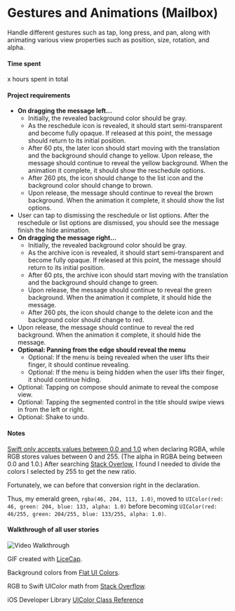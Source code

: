 # Gestures and Animations (Mailbox)
Handle different gestures such as tap, long press, and pan, along with animating various view properties such as position, size, rotation, and alpha.

#### Time spent
x hours spent in total

#### Project requirements
* **On dragging the message left...**
	* Initially, the revealed background color should be gray.
	* As the reschedule icon is revealed, it should start semi-transparent and become fully opaque. If released at this point, the message should return to its initial position.
	* After 60 pts, the later icon should start moving with the translation and the background should change to yellow.
Upon release, the message should continue to reveal the yellow background. When the animation it complete, it should show the reschedule options.
	* After 260 pts, the icon should change to the list icon and the background color should change to brown.
	* Upon release, the message should continue to reveal the brown background. When the animation it complete, it should show the list options.
* User can tap to dismissing the reschedule or list options. After the reschedule or list options are dismissed, you should see the message finish the hide animation.
* **On dragging the message right...**
	* Initially, the revealed background color should be gray.
	* As the archive icon is revealed, it should start semi-transparent and become fully opaque. If released at this point, the message should return to its initial position.
	* After 60 pts, the archive icon should start moving with the translation and the background should change to green.
	* Upon release, the message should continue to reveal the green background. When the animation it complete, it should hide the message.
	* After 260 pts, the icon should change to the delete icon and the background color should change to red.
* Upon release, the message should continue to reveal the red background. When the animation it complete, it should hide the message.
* **Optional: Panning from the edge should reveal the menu**
	* Optional: If the menu is being revealed when the user lifts their finger, it should continue revealing.
	* Optional: If the menu is being hidden when the user lifts their finger, it should continue hiding.
* Optional: Tapping on compose should animate to reveal the compose view.
* Optional: Tapping the segmented control in the title should swipe views in from the left or right.
* Optional: Shake to undo.

#### Notes
[Swift only accepts values between 0.0 and 1.0](https://developer.apple.com/library/ios/documentation/UIKit/Reference/UIColor_Class/index.html#//apple_ref/occ/clm/UIColor/colorWithRed%3agreen%3ablue%3aalpha%3a) when declaring RGBA, while RGB stores values between 0 and 255. (The alpha in RGBA being between 0.0 and 1.0.) After searching [Stack Overlow](http://stackoverflow.com/questions/24310696/uicolor-not-working-with-rgba-value-ios-7-swift), I found I needed to divide the colors I selected by 255 to get the new ratio.

Fortunately, we can before that conversion right in the declaration.

Thus, my emerald green, `rgba(46, 204, 113, 1.0)`, moved to `UIColor(red: 46, green: 204, blue: 133, alpha: 1.0)` before becoming `UIColor(red: 46/255, green: 204/255, blue: 133/255, alpha: 1.0)`.


#### Walkthrough of all user stories

![Video Walkthrough](image.gif)

GIF created with [LiceCap](http://www.cockos.com/licecap/).

Background colors from [Flat UI Colors](http://flatuicolors.com/).

RGB to Swift UIColor math from [Stack Overflow](http://stackoverflow.com/questions/24310696/uicolor-not-working-with-rgba-value-ios-7-swift).

iOS Developer Library [UIColor Class Reference](https://developer.apple.com/library/ios/documentation/UIKit/Reference/UIColor_Class/index.html#//apple_ref/occ/clm/UIColor/colorWithRed%3agreen%3ablue%3aalpha%3a)